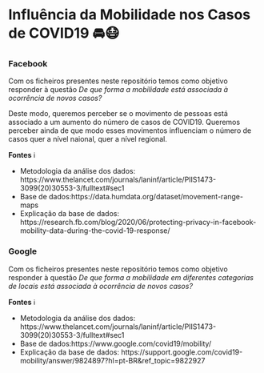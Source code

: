 # Influência da Mobilidade nos Casos de COVID19 🚘😷

### Facebook 

Com os ficheiros presentes neste repositório temos como objetivo responder à questão *De que forma a mobilidade está associada à ocorrência de novos casos?* 

Deste modo, queremos perceber se o movimento de pessoas está associado a um aumento do número de casos de COVID19. Queremos perceber ainda de que modo esses movimentos influenciam o número de casos quer a nível naional, quer a nível regional.

**Fontes** ℹ
<ul>
  <li>Metodologia da análise dos dados: https://www.thelancet.com/journals/laninf/article/PIIS1473-3099(20)30553-3/fulltext#sec1</li>
  <li>Base de dados:https://data.humdata.org/dataset/movement-range-maps</li>
  <li>Explicação da base de dados: https://research.fb.com/blog/2020/06/protecting-privacy-in-facebook-mobility-data-during-the-covid-19-response/</li>
</ul>


### Google

Com os ficheiros presentes neste repositório temos como objetivo responder à questão *De que forma a mobilidade em diferentes categorias de locais está associada à ocorrência de novos casos?* 

**Fontes** ℹ
<ul>
  <li>Metodologia da análise dos dados: https://www.thelancet.com/journals/laninf/article/PIIS1473-3099(20)30553-3/fulltext#sec1</li>
  <li>Base de dados:https://www.google.com/covid19/mobility/</li>
  <li>Explicação da base de dados: https://support.google.com/covid19-mobility/answer/9824897?hl=pt-BR&ref_topic=9822927</li>
</ul>
  
  
